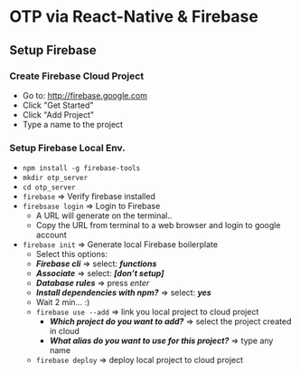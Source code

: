 # OTP via React-Native & Firebase
## Setup Firebase
### Create Firebase Cloud Project
* Go to: http://firebase.google.com
* Click "Get Started"
* Click "Add Project"
* Type a name to the project

### Setup Firebase Local Env.
* ```npm install -g firebase-tools```
* ```mkdir otp_server```
* ```cd otp_server```
* ```firebase``` ⇒ Verify firebase installed
* ```firebsase login``` ⇒ Login to Firebase
  * A URL will generate on the terminal..
  * Copy the URL from terminal to a web browser and login to google account
* ```firebase init``` ⇒ Generate local Firebase boilerplate
  * Select this options:
  * ***Firebase cli*** ⇒ select: ***functions***
  * ***Associate*** ⇒ select: ***[don’t setup]***
  * ***Database rules*** ⇒ press *enter*
  * ***Install dependencies with npm?*** ⇒ select: ***yes***
  * Wait 2 min… :)
  * ```firebase use --add``` ⇒ link you local project to cloud project
    * ***Which project do you want to add?*** ⇒ select the project created in cloud
    * ***What alias do you want to use for this project?*** ⇒ type any name
  * ```firebase deploy``` ⇒ deploy local project to cloud project
